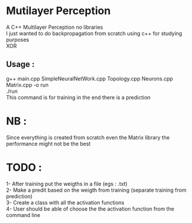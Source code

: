 # Mutilayer Perception 
A C++ Multilayer Perception no libraries  <br />
I just wanted to do backpropagation from scratch using c++ for studying purposes<br />
XOR


## Usage :
g++ main.cpp SimpleNeuralNetWork.cpp Topology.cpp Neurons.cpp Matrix.cpp -o run <br />
./run <br />
This command is for training in the end there is a prediction


# NB : 
Since everything is created from scratch even the Matrix library the performance might not be the best


# TODO :
1- After training put the weigths in a file (egs : .txt) <br />
2- Make a predit based on the weigth from training (separate training from prediction) <br />
3- Create a class with all the activation functions <br />
4- User should be able of choose the the activation function from the command line
